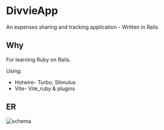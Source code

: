 # DivvieApp

An expenses sharing and tracking application - Written in Rails

## Why

For learning Ruby on Rails.

Using:

- Hotwire- Turbo, Stimulus
- Vite- Vite_ruby & plugins

## ER
![schema](https://github.com/Kenwanjohi/divvie_app/assets/59524908/9e3b8dd6-9506-46de-bac0-14538b5a4631)
